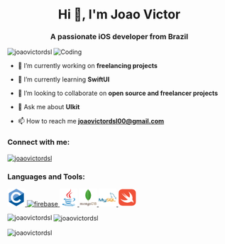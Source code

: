 <h1 align="center">Hi 👋, I'm Joao Victor</h1>
<h3 align="center">A passionate iOS developer from Brazil</h3>
<img align="right" alt="Coding" width="400" src ="https://cdn.dribbble.com/users/1708950/screenshots/4188877/media/6b06a38e84212c55eac1ef33dbd3d318.gif">

<p align="left"> <img src="https://komarev.com/ghpvc/?username=joaovictordsl&label=Profile%20views&color=0e75b6&style=flat" alt="joaovictordsl" /> </p>

- 🔭 I’m currently working on **freelancing projects**

- 🌱 I’m currently learning **SwiftUI**

- 👯 I’m looking to collaborate on **open source and freelancer projects**

- 💬 Ask me about **UIkit**

- 📫 How to reach me **joaovictordsl00@gmail.com**

<h3 align="left">Connect with me:</h3>
<p align="left">
<a href="https://linkedin.com/in/joaovictordsl00" target="blank"><img align="center" src="https://raw.githubusercontent.com/rahuldkjain/github-profile-readme-generator/master/src/images/icons/Social/linked-in-alt.svg" alt="joaovictordsl" height="30" width="40" /></a>
</p>

<h3 align="left">Languages and Tools:</h3>
<p align="left"> <a href="https://www.cprogramming.com/" target="_blank" rel="noreferrer"> <img src="https://raw.githubusercontent.com/devicons/devicon/master/icons/c/c-original.svg" alt="c" width="40" height="40"/> </a> <a href="https://firebase.google.com/" target="_blank" rel="noreferrer"> <img src="https://www.vectorlogo.zone/logos/firebase/firebase-icon.svg" alt="firebase" width="40" height="40"/> </a> <a href="https://www.java.com" target="_blank" rel="noreferrer"> <img src="https://raw.githubusercontent.com/devicons/devicon/master/icons/java/java-original.svg" alt="java" width="40" height="40"/> </a> <a href="https://www.mongodb.com/" target="_blank" rel="noreferrer"> <img src="https://raw.githubusercontent.com/devicons/devicon/master/icons/mongodb/mongodb-original-wordmark.svg" alt="mongodb" width="40" height="40"/> </a> <a href="https://www.mysql.com/" target="_blank" rel="noreferrer"> <img src="https://raw.githubusercontent.com/devicons/devicon/master/icons/mysql/mysql-original-wordmark.svg" alt="mysql" width="40" height="40"/> </a> <a href="https://developer.apple.com/swift/" target="_blank" rel="noreferrer"> <img src="https://raw.githubusercontent.com/devicons/devicon/master/icons/swift/swift-original.svg" alt="swift" width="40" height="40"/> </a> </p>

<p><img align="left" src="https://github-readme-stats.vercel.app/api/top-langs?username=joaovictordsl&show_icons=true&locale=en&layout=compact" alt="joaovictordsl" /></p>

<p>&nbsp;<img align="center" src="https://github-readme-stats.vercel.app/api?username=joaovictordsl&show_icons=true&locale=en" alt="joaovictordsl" /></p>

<p><img align="center" src="https://github-readme-streak-stats.herokuapp.com/?user=joaovictordsl&" alt="joaovictordsl" /></p>
